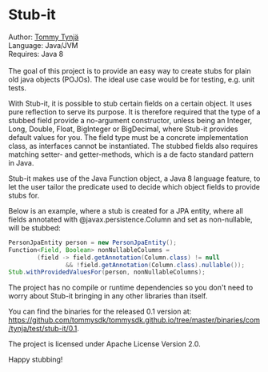 Stub-it
=======

Author: [Tommy Tynjä](http://twitter.com/tommysdk)<br/>
Language: Java/JVM<br/>
Requires: Java 8<br/>
<br/>
The goal of this project is to provide an easy way to create stubs for plain old java objects (POJOs). The ideal use case would be for testing, e.g. unit tests.<br/>

With Stub-it, it is possible to stub certain fields on a certain object. It uses pure reflection to serve its purpose. It is therefore required that the type of a stubbed field provide a no-argument constructor, unless being an Integer, Long, Double, Float, BigInteger or BigDecimal, where Stub-it provides default values for you. The field type must be a concrete implementation class, as interfaces cannot be instantiated. The stubbed fields also requires matching setter- and getter-methods, which is a de facto standard pattern in Java.<br/>

Stub-it makes use of the Java Function object, a Java 8 language feature, to let the user tailor the predicate used to decide which object fields to provide stubs for.<br/>

Below is an example, where a stub is created for a JPA entity, where all fields annotated with @javax.persistence.Column and set as non-nullable, will be stubbed:
```java
PersonJpaEntity person = new PersonJpaEntity();
Function<Field, Boolean> nonNullableColumns = 
        (field -> field.getAnnotation(Column.class) != null 
                && !field.getAnnotation(Column.class).nullable());
Stub.withProvidedValuesFor(person, nonNullableColumns);
```

The project has no compile or runtime dependencies so you don't need to worry about Stub-it bringing in any other libraries than itself.<br/>

You can find the binaries for the released 0.1 version at: https://github.com/tommysdk/tommysdk.github.io/tree/master/binaries/com/tynja/test/stub-it/0.1.

The project is licensed under Apache License Version 2.0.<br/>

Happy stubbing!